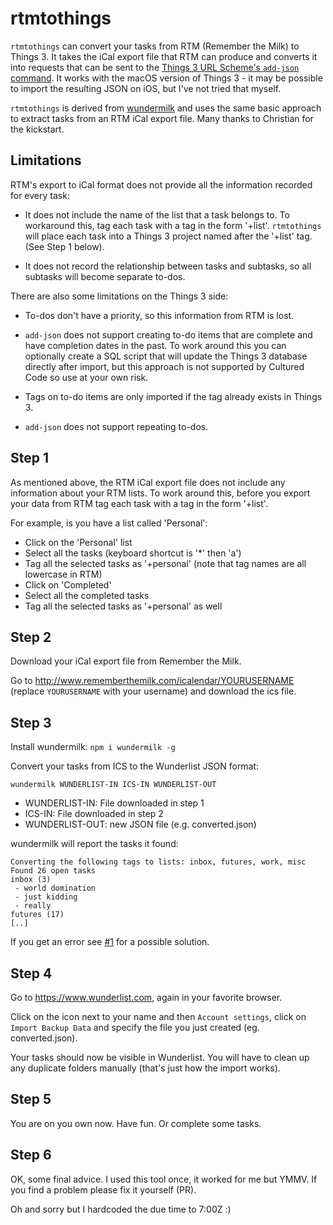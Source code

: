 # rtmtothings

`rtmtothings` can convert your tasks from RTM (Remember the Milk) to Things 3.
It takes the iCal export file that RTM can produce and converts it into
requests that can be sent to the
[Things 3 URL Scheme's `add-json` command](https://support.culturedcode.com/customer/en/portal/articles/2803573#add-json).
It works with the macOS version of Things 3 - it may be possible to import
the resulting JSON on iOS, but I've not tried that myself.

`rtmtothings` is derived from [wundermilk](https://github.com/laktak/wundermilk)
and uses the same basic approach to extract tasks from an RTM iCal export file.
Many thanks to Christian for the kickstart.

## Limitations

RTM's export to iCal format does not provide all the information recorded
for every task:

* It does not include the name of the list that a task belongs to.
To workaround this, tag each task with a tag in the form '+list'.
`rtmtothings` will place each task into a Things 3 project named after
the '+list' tag. (See Step 1 below).

* It does not record the relationship between tasks and subtasks, so all
subtasks will become separate to-dos.

There are also some limitations on the Things 3 side:

* To-dos don't have a priority, so this information from RTM is lost.

* `add-json` does not support creating to-do items that are
complete and have completion dates in the past.
To work around this you can optionally create a SQL script that will
update the Things 3 database directly after import,
but this approach is not supported by Cultured Code so use at your own risk.

* Tags on to-do items are only imported if the tag already exists in
Things 3.

* `add-json` does not support repeating to-dos.

## Step 1

As mentioned above, the RTM iCal export file does not include any information
about your RTM lists.
To work around this, before you export your data from RTM tag each task
with a tag in the form '+list'.

For example, is you have a list called 'Personal':

* Click on the 'Personal' list
* Select all the tasks (keyboard shortcut is '*' then 'a')
* Tag all the selected tasks as '+personal' (note that tag names are all
  lowercase in RTM)
* Click on 'Completed'
* Select all the completed tasks
* Tag all the selected tasks as '+personal' as well

## Step 2

Download your iCal export file from Remember the Milk.

Go to http://www.rememberthemilk.com/icalendar/YOURUSERNAME (replace `YOURUSERNAME` with your username) and download the ics file.

## Step 3

Install wundermilk: `npm i wundermilk -g`

Convert your tasks from ICS to the Wunderlist JSON format:

```
wundermilk WUNDERLIST-IN ICS-IN WUNDERLIST-OUT
```

- WUNDERLIST-IN: File downloaded in step 1
- ICS-IN: File downloaded in step 2
- WUNDERLIST-OUT: new JSON file (e.g. converted.json)

wundermilk will report the tasks it found:

```
Converting the following tags to lists: inbox, futures, work, misc
Found 26 open tasks
inbox (3)
 - world domination
 - just kidding
 - really
futures (17)
[..]
```

If you get an error see [#1](https://github.com/laktak/wundermilk/issues/1) for a possible solution.

## Step 4

Go to https://www.wunderlist.com, again in your favorite browser.

Click on the icon next to your name and then `Account settings`, click on `Import Backup Data` and specify the file you just created (eg. converted.json).

Your tasks should now be visible in Wunderlist. You will have to clean up any duplicate folders manually (that's just how the import works).

## Step 5

You are on you own now. Have fun. Or complete some tasks.

## Step 6

OK, some final advice. I used this tool once, it worked for me but YMMV. If you find a problem please fix it yourself (PR).

Oh and sorry but I hardcoded the due time to 7:00Z :)
